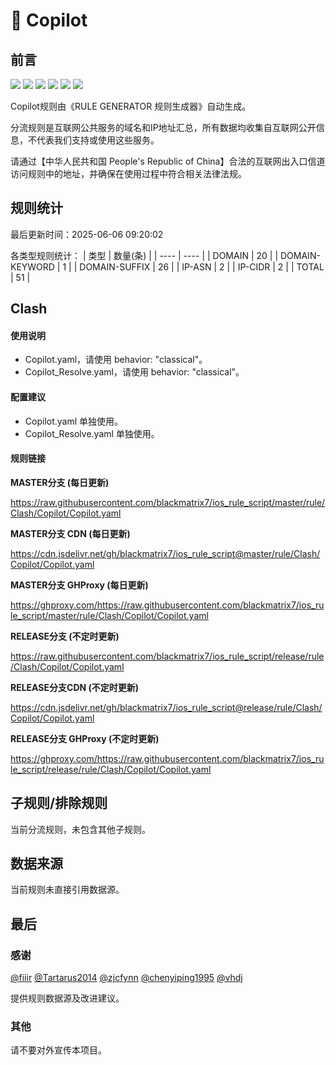 # 🧸 Copilot

## 前言

![](https://shields.io/badge/-移除重复规则-ff69b4) ![](https://shields.io/badge/-DOMAIN与DOMAIN--SUFFIX合并-green) ![](https://shields.io/badge/-DOMAIN--SUFFIX间合并-critical) ![](https://shields.io/badge/-DOMAIN与DOMAIN--KEYWORD合并-9cf) ![](https://shields.io/badge/-DOMAIN--SUFFIX与DOMAIN--KEYWORD合并-blue) ![](https://shields.io/badge/-IP--CIDR(6)合并-blueviolet) 

Copilot规则由《RULE GENERATOR 规则生成器》自动生成。

分流规则是互联网公共服务的域名和IP地址汇总，所有数据均收集自互联网公开信息，不代表我们支持或使用这些服务。

请通过【中华人民共和国 People's Republic of China】合法的互联网出入口信道访问规则中的地址，并确保在使用过程中符合相关法律法规。

## 规则统计

最后更新时间：2025-06-06 09:20:02

各类型规则统计：
| 类型 | 数量(条)  | 
| ---- | ----  |
| DOMAIN | 20  | 
| DOMAIN-KEYWORD | 1  | 
| DOMAIN-SUFFIX | 26  | 
| IP-ASN | 2  | 
| IP-CIDR | 2  | 
| TOTAL | 51  | 


## Clash 

#### 使用说明
- Copilot.yaml，请使用 behavior: "classical"。
- Copilot_Resolve.yaml，请使用 behavior: "classical"。

#### 配置建议
- Copilot.yaml 单独使用。
- Copilot_Resolve.yaml 单独使用。

#### 规则链接
**MASTER分支 (每日更新)**

https://raw.githubusercontent.com/blackmatrix7/ios_rule_script/master/rule/Clash/Copilot/Copilot.yaml

**MASTER分支 CDN (每日更新)**

https://cdn.jsdelivr.net/gh/blackmatrix7/ios_rule_script@master/rule/Clash/Copilot/Copilot.yaml

**MASTER分支 GHProxy (每日更新)**

https://ghproxy.com/https://raw.githubusercontent.com/blackmatrix7/ios_rule_script/master/rule/Clash/Copilot/Copilot.yaml

**RELEASE分支 (不定时更新)**

https://raw.githubusercontent.com/blackmatrix7/ios_rule_script/release/rule/Clash/Copilot/Copilot.yaml

**RELEASE分支CDN (不定时更新)**

https://cdn.jsdelivr.net/gh/blackmatrix7/ios_rule_script@release/rule/Clash/Copilot/Copilot.yaml

**RELEASE分支 GHProxy (不定时更新)**

https://ghproxy.com/https://raw.githubusercontent.com/blackmatrix7/ios_rule_script/release/rule/Clash/Copilot/Copilot.yaml

## 子规则/排除规则


当前分流规则，未包含其他子规则。

## 数据来源

当前规则未直接引用数据源。

## 最后

### 感谢

[@fiiir](https://github.com/fiiir) [@Tartarus2014](https://github.com/Tartarus2014) [@zjcfynn](https://github.com/zjcfynn) [@chenyiping1995](https://github.com/chenyiping1995) [@vhdj](https://github.com/vhdj)

提供规则数据源及改进建议。

### 其他

请不要对外宣传本项目。